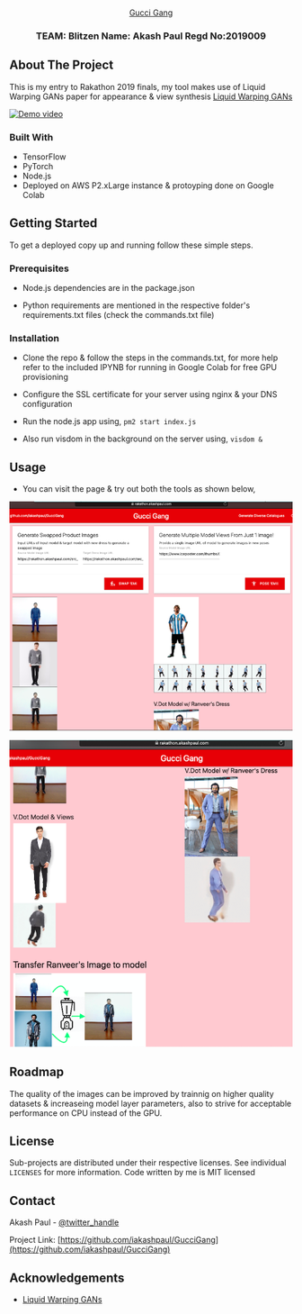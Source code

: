 
<!-- PROJECT LOGO -->
<br />
<p align="center">
  <a href="https://github.com/iakashpaul/GucciGang">
    Gucci Gang
  </a>

  <h3 align="center">TEAM: Blitzen Name: Akash Paul Regd No:2019009</h3>

  
</p>




<!-- ABOUT THE PROJECT -->
## About The Project

This is my entry to Rakathon 2019 finals, my tool makes use of Liquid Warping GANs paper for appearance & view synthesis [Liquid Warping GANs](https://svip-lab.github.io/project/impersonator.html)


[![Demo video](https://img.youtube.com/vi/cykCJcYywwE/0.jpg)](https://www.youtube.com/watch?v=cykCJcYywwE)



### Built With

* TensorFlow
* PyTorch
* Node.js
* Deployed on AWS P2.xLarge instance & protoyping done on Google Colab



<!-- GETTING STARTED -->
## Getting Started

To get a deployed copy up and running follow these simple steps.

### Prerequisites

* Node.js dependencies are in the package.json

* Python requirements are mentioned in the respective folder's requirements.txt files (check the commands.txt file)

### Installation

* Clone the repo & follow the steps in the commands.txt, for more help refer to the included IPYNB for running in Google Colab for free GPU provisioning

* Configure the SSL certificate for your server using nginx & your DNS configuration

* Run the node.js app using, ```pm2 start index.js```

* Also run visdom in the background on the server using, ```visdom &```

<!-- USAGE EXAMPLES -->
## Usage

* You can visit the page & try out both the tools as shown below,

![Demo of Dress Swapping](demo-1.png)

![Demo of Multiple View Generation](demo-2.png)

<!-- ROADMAP -->
## Roadmap

The quality of the images can be improved by trainnig on higher quality datasets & increaseing model layer parameters, also to strive for acceptable performance on CPU instead of the GPU.


<!-- LICENSE -->
## License

Sub-projects are distributed under their respective licenses. See individual `LICENSES` for more information.
Code written by me is MIT licensed



<!-- CONTACT -->
## Contact

Akash Paul - [@twitter_handle](https://twitter.com/iAkashPaul)

Project Link: [https://github.com/iakashpaul/GucciGang](https://github.com/iakashpaul/GucciGang)



<!-- ACKNOWLEDGEMENTS -->
## Acknowledgements

* [Liquid Warping GANs](https://svip-lab.github.io/project/impersonator.html)





